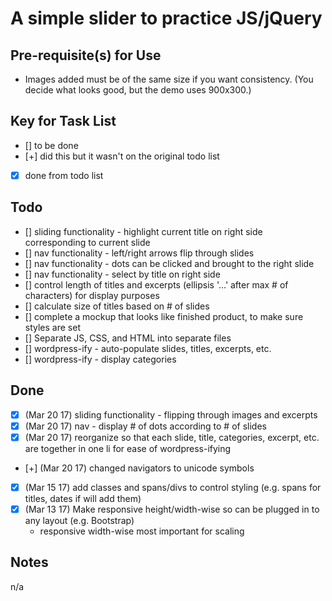 # A simple slider to practice JS/jQuery

## Pre-requisite(s) for Use 
- Images added must be of the same size if you want consistency. (You decide what looks good, but the demo uses 900x300.)


## Key for Task List
- [] to be done
- [+] did this but it wasn't on the original todo list
- [x] done from todo list

## Todo

- [] sliding functionality - highlight current title on right side corresponding to current slide
- [] nav functionality - left/right arrows flip through slides
- [] nav functionality - dots can be clicked and brought to the right slide
- [] nav functionality - select by title on right side
- [] control length of titles and excerpts (ellipsis '...' after max # of characters) for display purposes
- [] calculate size of titles based on # of slides
- [] complete a mockup that looks like finished product, to make sure styles are set
- [] Separate JS, CSS, and HTML into separate files
- [] wordpress-ify - auto-populate slides, titles, excerpts, etc.
- [] wordpress-ify - display categories

## Done
- [x] (Mar 20 17) sliding functionality - flipping through images and excerpts
- [x] (Mar 20 17) nav - display # of dots according to # of slides
- [x] (Mar 20 17) reorganize so that each slide, title, categories, excerpt, etc. are together in one li for ease of wordpress-ifying
- [+] (Mar 20 17) changed navigators to unicode symbols
- [x] (Mar 15 17) add classes and spans/divs to control styling (e.g. spans for titles, dates if will add them)
- [x] (Mar 13 17) Make responsive height/width-wise so can be plugged in to any layout (e.g. Bootstrap)
	- responsive width-wise most important for scaling

## Notes

n/a